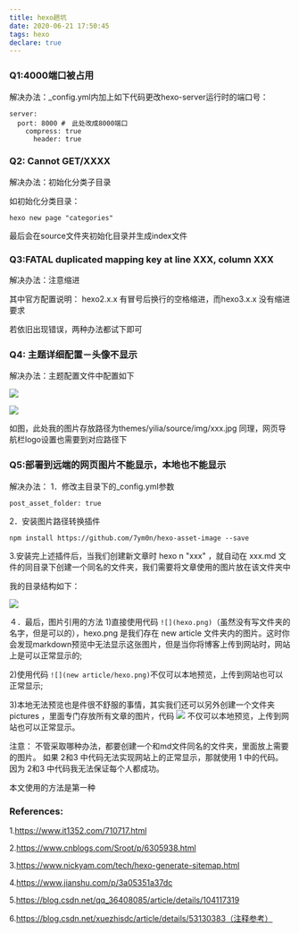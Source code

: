 ```yaml
---
title: hexo趟坑
date: 2020-06-21 17:50:45
tags: hexo
declare: true
---
```

<meta name="referrer" content="no-referrer"/>

### Q1:4000端口被占用

解决办法：_config.yml内加上如下代码更改hexo-server运行时的端口号：

<!--more-->

```linux
server:
  port: 8000 #　此处改成8000端口
    compress: true
      header: true
```

### Q2: Cannot GET/XXXX

解决办法：初始化分类子目录

如初始化分类目录：
```linux
hexo new page "categories"
```

最后会在source文件夹初始化目录并生成index文件

### Q3:FATAL duplicated mapping key at line XXX, column XXX

解决办法：注意缩进

其中官方配置说明：
hexo2.x.x 有冒号后换行的空格缩进，而hexo3.x.x 没有缩进要求

若依旧出现错误，两种办法都试下即可

### Q4: 主题详细配置－头像不显示

解决办法：主题配置文件中配置如下

![](2.JPG)

![](3.JPG)

如图，此处我的图片存放路径为themes/yilia/source/img/xxx.jpg
同理，网页导航栏logo设置也需要到对应路径下

### Q5:部署到远端的网页图片不能显示，本地也不能显示

解决办法：
1．修改主目录下的_config.yml参数

```linux
post_asset_folder: true
```

2．安装图片路径转换插件
```linux
npm install https://github.com/7ym0n/hexo-asset-image --save
```

3.安装完上述插件后，当我们创建新文章时 hexo n "xxx" ，就自动在 xxx.md 文件的同目录下创建一个同名的文件夹，我们需要将文章使用的图片放在该文件夹中

我的目录结构如下：

![](4.JPG)

４．最后，图片引用的方法
1)直接使用代码 ```![](hexo.png)```（虽然没有写文件夹的名字，但是可以的），hexo.png 是我们存在 new article 文件夹内的图片。这时你会发现markdown预览中无法显示这张图片，但是当你将博客上传到网站时，网站上是可以正常显示的;

2)使用代码 ```![](new article/hexo.png)```不仅可以本地预览，上传到网站也可以正常显示;

3)本地无法预览也是件很不舒服的事情，其实我们还可以另外创建一个文件夹 pictures ，里面专门存放所有文章的图片，代码 ![](pictures/hexo.png) 不仅可以本地预览，上传到网站也可以正常显示。

注意： 不管采取哪种办法，都要创建一个和md文件同名的文件夹，里面放上需要的图片。
如果 2和3 中代码无法实现网站上的正常显示，那就使用 1 中的代码。
因为 2和3 中代码我无法保证每个人都成功。

本文使用的方法是第一种

### References:

1.https://www.it1352.com/710717.html

2.https://www.cnblogs.com/Sroot/p/6305938.html

3.https://www.nickyam.com/tech/hexo-generate-sitemap.html

4.https://www.jianshu.com/p/3a05351a37dc

5.https://blog.csdn.net/qq_36408085/article/details/104117319

6.https://blog.csdn.net/xuezhisdc/article/details/53130383（注释参考）
